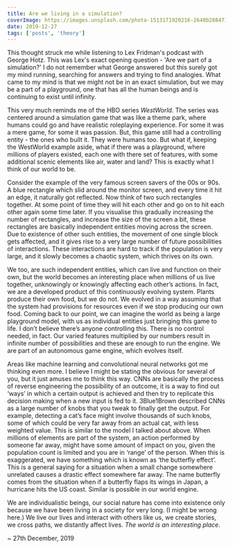 ```yaml
---
title: Are we living in a simulation?
coverImage: https://images.unsplash.com/photo-1513171920216-2640b288471b?ixlib=rb-1.2.1&ixid=eyJhcHBfaWQiOjEyMDd9&auto=format&fit=crop&w=668&q=80
date: 2019-12-27
tags: ['posts', 'theory']
---
```


This thought struck me while listening to Lex Fridman's podcast with George Hotz. This was Lex's exact opening question - 'Are we part of a simulation?' I do not remember what George answered but this surely got my mind running, searching for answers and trying to find analogies. What came to my mind is that we might not be in an exact simulation, but we may be a part of a playground, one that has all the human beings and is continuing to exist until infinity.

This very much reminds me of the HBO series _WestWorld_. The series was centered around a simulation game that was like a theme park, where humans could go and have realistic roleplaying experience. For some it was a mere game, for some it was passion. But, this game still had a controlling entity - the ones who built it. They were humans too. But what if, keeping the WestWorld example aside, what if there was a playground, where millions of players existed, each one with there set of features, with some additional scenic elements like air, water and land? This is exactly what I think of our world to be.

Consider the example of the very famous screen savers of the 00s or 90s. A blue rectangle which slid around the monitor screen, and every time it hit an edge, it naturally got reflected. Now think of two such rectangles together. At some point of time they will hit each other and go on to hit each other again some time later. If you visualise this gradually increasing the number of rectangles, and increase the size of the screen a bit, these rectangles are basically independent entities moving across the screen. Due to existence of other such entities, the movement of one single block gets affected, and it gives rise to a very large number of future possibilities of interactions. These interactions are hard to track if the population is very large, and it slowly becomes a chaotic system, which thrives on its own.

We too, are such independent entities, which can live and function on their own, but the world becomes an interesting place when millions of us live together, unknowingly or knowingly affecting each other’s actions. In fact, we are a developed product of this continuously evolving system. Plants produce their own food, but we do not. We evolved in a way assuming that the system had provisions for resources even if we stop producing our own food. Coming back to our point, we can imagine the world as being a large playground model, with us as individual entities just bringing this game to life. I don’t believe there’s anyone controlling this. There is no control needed, in fact. Our varied features multiplied by our numbers result in infinite number of possibilities and these are enough to run the engine. We are part of an autonomous game engine, which evolves itself.

Areas like machine learning and convolutional neural networks got me thinking even more. I believe I might be stating the obvious for several of you, but it just amuses me to think this way. CNNs are basically the process of reverse engineering the possibility of an outcome, it is a way to find out ‘ways’ in which a certain output is achieved and then try to replicate this decision making when a new input is fed to it. 3Blue1Brown described CNNs as a large number of knobs that you tweak to finally get the output. For example, detecting a cat’s face might involve thousands of such knobs, some of which could be very far away from an actual cat, with less weighted value. This is similar to the model I talked about above. When millions of elements are part of the system, an action performed by someone far away, might have some amount of impact on you, given the population count is limited and you are in ‘range’ of the person. When this is exaggerated, we have something which is known as ‘the butterfly effect’. This is a general saying for a situation when a small change somewhere unrelated causes a drastic effect somewhere far away. The name butterfly comes from the situation when if a butterfly flaps its wings in Japan, a hurricane hits the US coast. Similar is possible in our world engine.

We are individualistic beings, our social nature has come into existence only because we have been living in a society for very long. (I might be wrong here.) We live our lives and interact with others like us, we create stories, we cross paths, we distantly affect lives. _The world is an interesting place_.

~ 27th December, 2019
